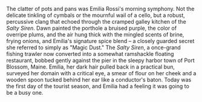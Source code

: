 The clatter of pots and pans was Emilia Rossi's morning symphony.  Not the delicate tinkling of cymbals or the mournful wail of a cello, but a robust, percussive clang that echoed through the cramped galley kitchen of the *Salty Siren*.  Dawn painted the porthole a bruised purple, the color of overripe plums, and the air hung thick with the mingled scents of brine, frying onions, and Emilia's signature spice blend – a closely guarded secret she referred to simply as "Magic Dust." The *Salty Siren*, a once-grand fishing trawler now converted into a somewhat ramshackle floating restaurant, bobbed gently against the pier in the sleepy harbor town of Port Blossom, Maine.  Emilia, her dark hair pulled back in a practical bun, surveyed her domain with a critical eye, a smear of flour on her cheek and a wooden spoon tucked behind her ear like a conductor's baton. Today was the first day of the tourist season, and Emilia had a feeling it was going to be a busy one.
